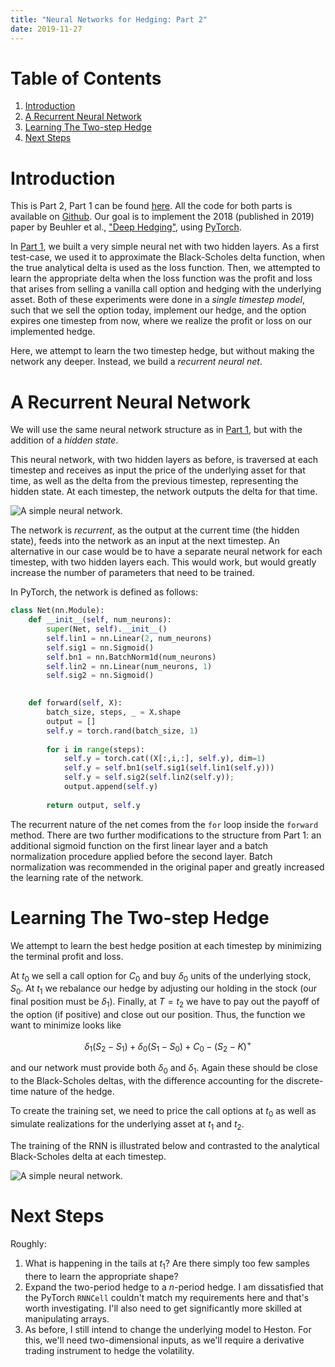 ```yaml
---
title: "Neural Networks for Hedging: Part 2"
date: 2019-11-27
---
```


# Table of Contents
1. [Introduction](#introduction)
2. [A Recurrent Neural Network](#arnn) 
4. [Learning The Two-step Hedge](#hedge)
5. [Next Steps](#nextsteps)


# Introduction <a name="introduction"></a>
This is Part 2, Part 1 can be found [here](http://www.ralphrudd.com/blog/2019/10/22/neural-networks-for-hedging-1). All the code for both parts is available on [Github](https://github.com/IkeThermite/Buehler-et-al-Deep-Hedging).
Our goal is to implement the 2018 (published in 2019) paper by Beuhler et al., ["Deep Hedging"](https://www.tandfonline.com/doi/full/10.1080/14697688.2019.1571683), using [PyTorch](https://pytorch.org).

In [Part 1](http://www.ralphrudd.com/blog/2019/10/22/neural-networks-for-hedging-1), we built a very simple neural net with two hidden layers. As a first test-case, we used it to approximate the Black-Scholes delta function, when the true analytical delta is used as the loss function.
Then, we attempted to learn the appropriate delta when the loss function was the profit and loss that arises from selling a vanilla call option and hedging with the underlying asset. Both of these experiments were done in a _single timestep model_, such that we sell the option today, implement our hedge, and the option expires one timestep from now, where we realize the profit or loss on our implemented hedge.

Here, we attempt to learn the two timestep hedge, but without making the network any deeper. Instead, we build a _recurrent neural net_.

# A Recurrent Neural Network <a name="arnn"></a>
We will use the same neural network structure as in [Part 1](http://www.ralphrudd.com/blog/2019/10/22/neural-networks-for-hedging-1), but with the addition of a _hidden state_. 

This neural network, with two hidden layers as before, is traversed at each timestep and receives as input the price of the underlying asset for that time, as well as the delta from the previous timestep, representing the hidden state. At each timestep, the network outputs the delta for that time.

![A simple neural network.](/img/simple_recursive_network_nn_svg.png#center)

The network is _recurrent_, as the output at the current time (the hidden state), feeds into the network as an input at the next timestep. An alternative in our case would be to have a separate neural network for each timestep, with two hidden layers each. This would work, but would greatly increase the number of parameters that need to be trained.

In PyTorch, the network is defined as follows:

```python
class Net(nn.Module):
    def __init__(self, num_neurons):
        super(Net, self).__init__()
        self.lin1 = nn.Linear(2, num_neurons)
        self.sig1 = nn.Sigmoid()
        self.bn1 = nn.BatchNorm1d(num_neurons)
        self.lin2 = nn.Linear(num_neurons, 1)
        self.sig2 = nn.Sigmoid()
        

    def forward(self, X):
        batch_size, steps, _ = X.shape
        output = []
        self.y = torch.rand(batch_size, 1)
        
        for i in range(steps):
            self.y = torch.cat((X[:,i,:], self.y), dim=1)
            self.y = self.bn1(self.sig1(self.lin1(self.y)))
            self.y = self.sig2(self.lin2(self.y));
            output.append(self.y)
        
        return output, self.y       
```

The recurrent nature of the net comes from the ``for`` loop inside the ``forward`` method. There are two further modifications to the structure from Part 1: an additional sigmoid function on the first linear layer and a batch normalization procedure applied before the second layer. Batch normalization was recommended in the original paper and greatly increased the learning rate of the network.

# Learning The Two-step Hedge <a name="hedge"></a>
We attempt to learn the best hedge position at each timestep by minimizing the terminal profit and loss.

At $t_0$ we sell a call option for $C_0$ and buy $\delta_0$ units of the underlying stock, $S_0$.
At $t_1$ we rebalance our hedge by adjusting our holding in the stock (our final position must be $\delta_1$). Finally, at $T = t_2$ we have to pay out the payoff of the option (if positive) and close out our position. Thus, the function we want to minimize looks like

$$
\delta_1(S_2 - S_1) + \delta_0(S_1 - S_0) + C_0 - (S_2 - K)^+
$$

and our network must provide both $\delta_0$ and $\delta_1$. Again these should be close to the Black-Scholes deltas, with the difference accounting for the discrete-time nature of the hedge.

To create the training set, we need to price the call options at $t_0$ as well as simulate realizations for the underlying asset at $t_1$ and $t_2$. 

The training of the RNN is illustrated below and contrasted to the analytical Black-Scholes delta at each timestep.

![A simple neural network.](/img/rnn_bs_hedge.gif#center)

# Next Steps <a name="nextsteps"></a>
Roughly:
1. What is happening in the tails at $t_1$? Are there simply too few samples there to learn the appropriate shape?
2. Expand the two-period hedge to a $n$-period hedge. I am dissatisfied that the PyTorch ``RNNCell`` couldn't match my requirements here and that's worth investigating. I'll also need to get significantly more skilled at manipulating arrays.
2. As before, I still intend to change the underlying model to Heston. For this, we'll need two-dimensional inputs, as we'll require a derivative trading instrument to hedge the volatility.
